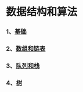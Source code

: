 # 数据结构和算法

### 1、[基础](/数据结构和算法/基础)

### 2、[数组和链表](/数据结构和算法/数组和链表)

### 3、[队列和栈](/数据结构和算法/队列和栈)

### 4、[树](/数据结构和算法/树)
